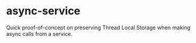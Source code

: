 # async-service
Quick proof-of-concept on preserving Thread Local Storage when making async calls from a service.
